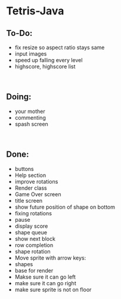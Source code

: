 # Tetris-Java

To-Do:
-
- fix resize so aspect ratio stays same
- input images
- speed up falling every level
- highscore, highscore list

<br>

Doing:
-
- your mother
- commenting
- spash screen
<br>

Done: 
-
- buttons
- Help section
- improve rotations
- Render class
- Game Over screen
- title screen
- show future position of shape on bottom
- fixing rotations
- pause
- display score
- shape queue
- show next block
- row completion
- shape rotation
- Move sprite with arrow keys:
- shapes
- base for render
- Makse sure it can go left
- make sure it can go right
- make sure sprite is not on floor

